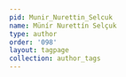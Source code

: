 ```yaml
---
pid: Munir_Nurettin_Selcuk
name: Münír Nurettín Selçuk
type: author
order: '098'
layout: tagpage
collection: author_tags
---
```

